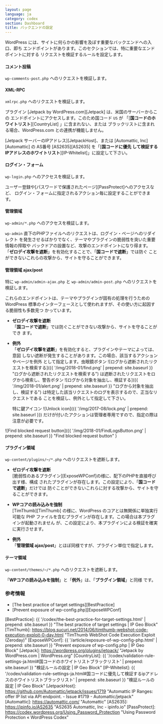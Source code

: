 ```yaml
---
layout: page
language: ja
category: codex
section: Dashboard
title: バックエンドの設定
---
```


WordPress には、サイトに何らかの影響を及ぼす重要なバックエンドへの入口、即ち
エンドポイントがあります。このセクションでは、特に重要なエンドポイントに対する
リクエストを検証するルールを設定します。

<!--more-->

#### コメント投稿 ####

`wp-comments-post.php` へのリクエストを検証します。

#### XML-RPC ####

`xmlrpc.php` へのリクエストを検証します。

プラグイン [Jetpack by WordPress.com][Jetpack] は、米国のサーバーからこの
エンドポイントにアクセスします。このため国コード `US` が
「[**国コードのホワイトリスト**][CountryList] 」に含まれない、または
ブラックリストに含まれる場合、WordPress.com との連携が機能しません。

[Jetpack サーバーのIPアドレス][JetpackHost]、または 
[Automattic, Inc][Automattic] の AS番号 [AS2635][AS2635] を「[**国コードに優先
して検証するIPアドレスのホワイトリスト**][IP-Whitelist]」に設定して下さい。

#### ログイン・フォーム ####

`wp-login.php` へのアクセスを検証します。

ユーザー登録や[パスワードで保護されたページ][PassProtect]へのアクセスなど、
ログイン・フォームに指定されるアクション毎に設定することができます。

#### 管理領域 ####

`wp-admin/*.php` へのアクセスを検証します。

`wp-admin` 直下のPHPファイルへのリクエストは、ログイン・ページへのリダイレクト
を発生させるばかりでなく、テーマやプラグインの脆弱性を突いた重要情報の搾取や
バックドアの設置など、攻撃のエンドポイントになり得ます。
「**ゼロデイ攻撃を遮断**」を有効化することで、「**国コードで遮断**」では防ぐ
ことができないこれらの攻撃から、サイトを守ることができます。

#### 管理領域 ajax/post ####

特に `wp-admin/admin-ajax.php` と `wp-admin/admin-post.php` へのリクエストを
検証します。

これらのエンドポイントは、テーマやプラグインが固有の処理を行うための WordPress 
標準のインターフェースとして使われますが、その使い方に起因する脆弱性も多数見つ
かっています。

- **ゼロデイ攻撃を遮断**  
  「**国コードで遮断**」では防ぐことができない攻撃から、サイトを守ることができ
  ます。

- **例外**  
  「**ゼロデイ攻撃を遮断**」を有効化すると、プラグインやテーマによっては、意図
  しない遮断が発生することがあります。この場合、該当するアクションやページを例外
  として指定します。虫眼鏡ボタン <span class="emoji">
  ![ログから遮断されたリクエストを検索する]({{ '/img/2018-01/find.png' | prepend: site.baseurl }}
   "ログから遮断されたリクエストを検索する")
  </span> は遮断されたリクエストをログから検索し、警告ボタン
  <span class="emoji">
  ![ログから対象を抽出し、検証する]({{ '/img/2018-01/alert.png' | prepend: site.baseurl }}
   "ログから対象を抽出し、検証する")
  </span> は特定した該当リクエストのログを表示するので、正当なリクエストである
  ことを検証し、例外として指定して下さい。  
  
  特に鍵アイコン <span class="emoji">
  ![Unlock icon]({{ '/img/2017-08/lock.png' | prepend: site.baseurl }})
  </span> だけが付いたアクションは管理者専用ですので、指定の際は注意が必要です。

![Find blocked request button]({{ '/img/2018-01/FindLogsButton.png' | prepend: site.baseurl }}
 "Find blocked request button"
)

#### プラグイン領域 ####

`wp-content/plugins/⋯/*.php` へのリクエストを遮断します。

- **ゼロデイ攻撃を遮断**  
  [脆弱性のあるプラグイン][ExposeWPConf]の様に、配下のPHPを直接呼び出す様、構成
  されたプラグインが存在します。この設定により、「**国コードで遮断**」だけでは
  防ぐことができないこれらに対する攻撃から、サイトを守ることができます。

- **WPコアの読み込みを強制**  
  [TimThumb][TimThumb] の様に、WordPress のコアとは無関係に単独実行可能な PHP
  ファイルを含むプラグインが存在します。この場合は本プラグインが起動されません
  が、この設定により、本プラグインによる検証を確実に実行させます。

- **例外**  
  「**管理領域 ajax/post**」とほぼ同様ですが、プラグイン単位で指定します。

#### テーマ領域 ####

`wp-content/themes/⋯/*.php` へのリクエストを遮断します。

「**WPコアの読み込みを強制**」と「**例外**」は、「**プラグイン領域**」と同様
です。

### 参考情報 ###

- [The best practice of target settings][BestPractice]
- [Prevent exposure of wp-config.php][ExposeWPConf]

[IP-Geo-Block]: https://wordpress.org/plugins/ip-geo-block/ "WordPress › IP Geo Block « WordPress Plugins"
[BestPractice]: {{ '/codex/the-best-practice-for-target-settings.html' | prepend: site.baseurl }} "The best practice of target settings | IP Geo Block"
[TimThumb]:     https://blog.sucuri.net/2014/06/timthumb-webshot-code-execution-exploit-0-day.html "TimThumb WebShot Code Execution Exploit (Zeroday)"
[ExposeWPConf]: {{ '/article/exposure-of-wp-config-php.html'           | prepend: site.baseurl }} "Prevent exposure of wp-config.php | IP Geo Block"
[Jetpack]:      https://wordpress.org/plugins/jetpack/ "Jetpack by WordPress.com &#124; WordPress.org"
[CountryList]:  {{ '/codex/validation-rule-settings-ja.html#国コードのホワイトリストブラックリスト' | prepend: site.baseurl }} "検証ルールの設定 | IP Geo Block"
[IP-Whitelist]: {{ '/codex/validation-rule-settings-ja.html#国コードに優先して検証するipアドレスのホワイトリストブラックリスト' | prepend: site.baseurl }} "検証ルールの設定 | IP Geo Block"
[JetpackHost]:  https://github.com/Automattic/jetpack/issues/1719 "Automattic IP Ranges: offer IP list via API endpoint. - Issue #1719 - Automattic/jetpack"
[Automattic]:   https://automattic.com/ "Automattic"
[AS2635]:       https://ipinfo.io/AS2635 "AS2635 Automattic, Inc - ipinfo.io"
[PassProtect]:  https://codex.wordpress.org/Using_Password_Protection "Using Password Protection &laquo; WordPress Codex"
